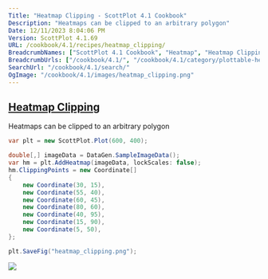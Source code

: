 ```yaml
---
Title: "Heatmap Clipping - ScottPlot 4.1 Cookbook"
Description: "Heatmaps can be clipped to an arbitrary polygon"
Date: 12/11/2023 8:04:06 PM
Version: ScottPlot 4.1.69
URL: /cookbook/4.1/recipes/heatmap_clipping/
BreadcrumbNames: ["ScottPlot 4.1 Cookbook", "Heatmap", "Heatmap Clipping"]
BreadcrumbUrls: ["/cookbook/4.1/", "/cookbook/4.1/category/plottable-heatmap", "/cookbook/4.1/recipes/heatmap_clipping/"]
SearchUrl: "/cookbook/4.1/search/"
OgImage: "/cookbook/4.1/images/heatmap_clipping.png"
---
```


<h2><a href='/cookbook/4.1/recipes/heatmap_clipping/'>Heatmap Clipping</a></h2>

Heatmaps can be clipped to an arbitrary polygon

```cs
var plt = new ScottPlot.Plot(600, 400);

double[,] imageData = DataGen.SampleImageData();
var hm = plt.AddHeatmap(imageData, lockScales: false);
hm.ClippingPoints = new Coordinate[]
{
    new Coordinate(30, 15),
    new Coordinate(55, 40),
    new Coordinate(60, 45),
    new Coordinate(80, 60),
    new Coordinate(40, 95),
    new Coordinate(15, 90),
    new Coordinate(5, 50),
};

plt.SaveFig("heatmap_clipping.png");
```

<img src='../../images/heatmap_clipping.png' class='d-block mx-auto my-5' />


